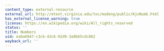 ```yaml
---
content_type: external-resource
external_url: http://etext.virginia.edu/toc/modeng/public/KjvNumb.html
has_external_license_warning: true
license: https://en.wikipedia.org/wiki/All_rights_reserved
status: ''
title: Numbers
uid: eaba6947-c3cb-43c6-92d9-3a9b65cdc862
wayback_url: ''
---
```

